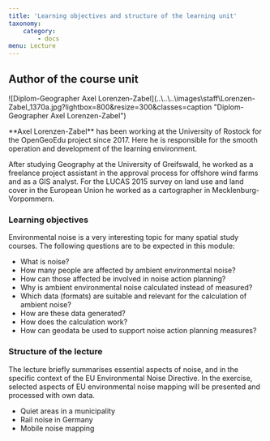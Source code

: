 ```yaml
---
title: 'Learning objectives and structure of the learning unit'
taxonomy:
    category:
        - docs
menu: Lecture
---
```


## Author of the course unit

<div class="row align-items-center">
  <div class="col-sm-3" markdown="1">![Diplom-Geographer Axel Lorenzen-Zabel](..\..\..\images\staff\Lorenzen-Zabel_1370a.jpg?lightbox=800&resize=300&classes=caption "Diplom-Geographer Axel Lorenzen-Zabel")</div>
  <div class="col-sm-9">
    <p markdown="1">**Axel Lorenzen-Zabel** has been working at the University of Rostock for the OpenGeoEdu project since 2017. Here he is responsible for the smooth operation and development of the learning environment.</p>
    <p>After studying Geography at the University of Greifswald, he worked as a freelance project assistant in the approval process for offshore wind farms and as a GIS analyst. For the LUCAS 2015 survey on land use and land cover in the European Union he worked as a cartographer in Mecklenburg-Vorpommern.</p>
  </div>
</div>

### Learning objectives

Environmental noise is a very interesting topic for many spatial study courses. The following questions are to be expected in this module:

* What is noise?
* How many people are affected by ambient environmental noise?
* How can those affected be involved in noise action planning?
* Why is ambient environmental noise calculated instead of measured?
* Which data (formats) are suitable and relevant for the calculation of ambient noise?
* How are these data generated?
* How does the calculation work?
* How can geodata be used to support noise action planning measures?

### Structure of the lecture

The lecture briefly summarises essential aspects of noise, and in the specific context of the EU Environmental Noise Directive. In the exercise, selected aspects of EU environmental noise mapping will be presented and processed with own data.

* Quiet areas in a municipality
* Rail noise in Germany
* Mobile noise mapping
  